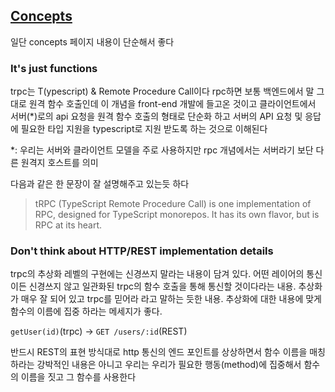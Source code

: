 ## [Concepts](https://trpc.io/docs/concepts)

일단 concepts 페이지 내용이 단순해서 좋다
### It's just functions

trpc는 T(ypescript) & Remote Procedure Call이다
rpc하면 보통 백엔드에서 말 그대로 원격 함수 호출인데 이 개념을 front-end 개발에 들고온 것이고 클라이언트에서 서버(\*)로의 api 요청을 원격 함수 호출의 형태로 단순화 하고 서버의 API 요청 및 응답에 필요한 타입 지원을 typescript로 지원 받도록 하는 것으로 이해된다

\*: 우리는 서버와 클라이언트 모델을 주로 사용하지만 rpc 개념에서는 서버라기 보단 다른 원격지 호스트를 의미

다음과 같은 한 문장이 잘 설명해주고 있는듯 하다

> tRPC (TypeScript Remote Procedure Call) is one implementation of RPC, designed for TypeScript monorepos. It has its own flavor, but is RPC at its heart.

### Don't think about HTTP/REST implementation details

trpc의 추상화 레벨의 구현에는 신경쓰지 말라는 내용이 담겨 있다. 어떤 레이어의 통신이든 신경쓰지 않고 일관화된 trpc의 함수 호출을 통해 통신할 것이다라는 내용. 추상화가 매우 잘 되어 있고 trpc를 믿어라 라고 말하는 듯한 내용. 추상화에 대한 내용에 맞게 함수의 이름에 집중 하라는 메세지가 좋다.

`getUser(id)`(trpc) -> `GET /users/:id`(REST)

반드시 REST의 표현 방식대로 http 통신의 엔드 포인트를 상상하면서 함수 이름을 매칭하라는 강박적인 내용은 아니고 우리는 우리가 필요한 행동(method)에 집중해서 함수의 이름을 짓고 그 함수를 사용한다




